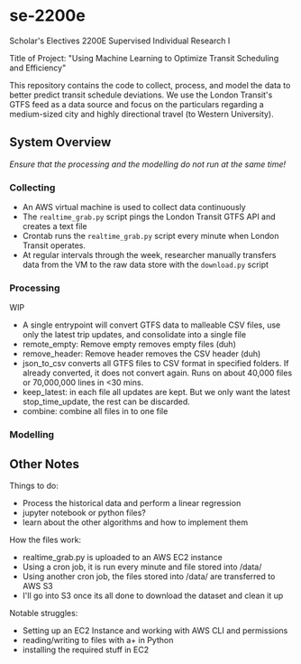 # se-2200e
Scholar's Electives 2200E Supervised Individual Research I

Title of Project: "Using Machine Learning to Optimize Transit Scheduling and Efficiency"

This repository contains the code to collect, process, and model the data to better predict transit schedule deviations. We use the London Transit's GTFS feed as a data source and focus on the particulars regarding a medium-sized city and highly directional travel (to Western University).

## System Overview

_Ensure that the processing and the modelling do not run at the same time!_

### Collecting

- An AWS virtual machine is used to collect data continuously
- The `realtime_grab.py` script pings the London Transit GTFS API and creates a text file
- Crontab runs the `realtime_grab.py` script every minute when London Transit operates.
- At regular intervals through the week, researcher manually transfers data from the VM to the raw data store with the `download.py` script

### Processing

WIP
- A single entrypoint will convert GTFS data to malleable CSV files, use only the latest trip updates, and consolidate into a single file
- remote_empty: Remove empty removes empty files (duh)
- remove_header: Remove header removes the CSV header (duh)
- json_to_csv converts all GTFS files to CSV format in specified folders. If already converted, it does not convert again. Runs on about 40,000 files or 70,000,000 lines in <30 mins.
- keep_latest: in each file all updates are kept. But we only want the latest stop_time_update, the rest can be discarded.
- combine: combine all files in to one file

### Modelling

## Other Notes

Things to do:
- Process the historical data and perform a linear regression
- jupyter notebook or python files?
- learn about the other algorithms and how to implement them

How the files work:
- realtime_grab.py is uploaded to an AWS EC2 instance
- Using a cron job, it is run every minute and file stored into /data/
- Using another cron job, the files stored into /data/ are transferred to AWS S3
- I'll go into S3 once its all done to download the dataset and clean it up

Notable struggles:
- Setting up an EC2 Instance and working with AWS CLI and permissions
- reading/writing to files with a+ in Python
- installing the required stuff in EC2
